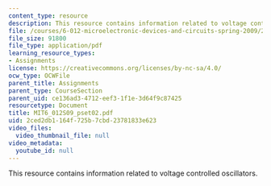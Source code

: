 ```yaml
---
content_type: resource
description: This resource contains information related to voltage controlled oscillators.
file: /courses/6-012-microelectronic-devices-and-circuits-spring-2009/2ced2db1164f725b7cbd23781833e623_MIT6_012S09_pset02.pdf
file_size: 91800
file_type: application/pdf
learning_resource_types:
- Assignments
license: https://creativecommons.org/licenses/by-nc-sa/4.0/
ocw_type: OCWFile
parent_title: Assignments
parent_type: CourseSection
parent_uid: ce136ad3-4712-eef3-1f1e-3d64f9c87425
resourcetype: Document
title: MIT6_012S09_pset02.pdf
uid: 2ced2db1-164f-725b-7cbd-23781833e623
video_files:
  video_thumbnail_file: null
video_metadata:
  youtube_id: null
---
```

This resource contains information related to voltage controlled oscillators.